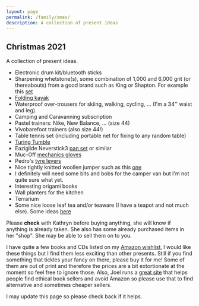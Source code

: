 ```yaml
---
layout: page
permalink: /family/xmas/
description: A collection of present ideas
---
```


## Christmas 2021

A collection of present ideas.

<!-- - [Thermomix](https://www.vorwerk.co.uk/thermomix/home/) -->
<!-- - Sphero [robot car](https://sphero.com/collections/all/products/rvr) -->
<!-- - Ally Capellino [messenger
  bag](https://www.allycapellino.co.uk/collections/messenger-bags) or similar
  -->

- Electronic drum kit/bluetooth sticks
- Sharpening whetstone(s), some combination of 1,000 and 6,000 grit (or
  thereabouts) from a good brand such as King or Shapton. For example this
  [set](https://japanahome.com/king-ht-65-pro-1000-6000-exclusive-to-japana/)
- [Folding
  kayak](https://eu.orukayak.com/products/oru-kayak-portable-folding-lightweight-recreational-kayak-for-beginners?avad=176654_b1c0507f5)
- Waterproof over-trousers for skiing, walking, cycling, ... (I'm a 34'' waist
  and leg).
- Camping and Caravanning subscription
- Pastel trainers: Nike, New Balance, ... (size 44)
- Vivobarefoot trainers (also size 44!)
- Table tennis set (including portable net for fixing to any random table)
- [Turing Tumble](https://www.turingtumble.com/)
- Eaziglide Neverstick3 [pan
  set](https://www.johnlewis.com/eaziglide-neverstick3-professional-3-piece-non-stick-lidded-saucepan-set-with-20cm-open-frying-pan/p237820542)
  or similar
- Muc-Off [mechanics gloves](https://muc-off.com/products/mechanics-gloves)
- Pedro's [tyre
  levers](https://www.bikeradar.com/reviews/maintenance/tools-kits-and-boxes/tyre-levers/pedros-tyre-levers-review/)
- Nice tightly knitted woollen jumper such as this
  [one](https://finisterre.com/collections/flash-sale-mens/products/mens-wool-morbras-jumper-navy-dove-grey)
- I definitely will need some bits and bobs for the camper van but I'm not
  quite sure what yet.
- Interesting origami books
- Wall planters for the kitchen
- Terrarium
- Some nice loose leaf tea and/or teaware (I have a teapot and not much else).
  Some ideas [here](https://rareteacompany.com/collections/gifts/)

Please **check** with Kathryn before buying anything, she will know if anything
is already taken. She also has some already purchased items in her "shop". She
may be able to sell them on to you.

I have quite a few books and CDs listed on my [Amazon
wishlist](https://www.amazon.co.uk/hz/wishlist/ls/3KJ730RC96SMO?ref_=wl_share),
I would like these things but I find them less exciting than other presents.
Still if you find something that tickles your fancy on there, please buy it for
me! Some of them are out of print and therefore the prices are a bit
extortionate at the moment so feel free to ignore those. Also, Joel runs
a [great site](https://www.ethicalbooksearch.com/uk) that helps people find
ethical book sellers and avoid Amazon so please use that to find alternative
and sometimes cheaper sellers.

I may update this page so please check back if it helps.
